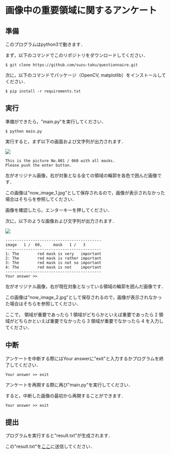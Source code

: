 # 画像中の重要領域に関するアンケート

## 準備

このプログラムはpython3で動きます．

まず，以下のコマンドでこのリポジトリをダウンロードしてください．

```$ git clone https://github.com/suzu-taku/questionnaire.git```

次に，以下のコマンドでパッケージ（OpenCV, matplotlib）をインストールしてください．

```$ pip install -r requirements.txt```

## 実行

準備ができたら，"main.py"を実行してください．

```$ python main.py```

実行すると，まず以下の画面および文字列が出力されます．

![](demo/demo_image_1.jpg)

```
This is the picture No.001 / 060 with all masks.
Please push the enter button.
```

左がオリジナル画像，右が対象となる全ての領域の輪郭を各色で囲んだ画像です．

この画像は"now_image_1.jpg"として保存されるので，画像が表示されなかった場合はそちらを参照してください．

画像を確認したら，エンターキーを押してください．

次に，以下のような画像および文字列が出力されます．

![](demo/demo_image_2.jpg)

```
------------------------------------------
image   1 /  60,     mask   1 /   3
------------------------------------------
1: The        red mask is very   important
2: The        red mask is rather important
3: The        red mask is not so important
4: The        red mask is not    important
------------------------------------------
Your answer >>
```

左がオリジナル画像，右が現在対象となっている領域の輪郭を囲んだ画像です．

この画像は"now_image_2.jpg"として保存されるので，画像が表示されなかった場合はそちらを参照してください．

ここで，
領域が重要であったら 1
領域がどちらかといえば重要であったら 2
領域がどちらかといえば重要でなかったら 3
領域が重要でなかったら 4
を入力してください．

## 中断

アンケートを中断する際にはYour answerに"exit"と入力するかプログラムを終了してください．

```Your answer >> exit```

アンケートを再開する際に再び"main.py"を実行してください．

すると，中断した画像の最初から再開することができます．

```Your answer >> exit```

## 提出

プログラムを実行すると"result.txt"が生成されます．

この"result.txt"を[ここ](https://www.dropbox.com/request/dqUKYzZdGBerNj2a7zgu)に送信してください．
